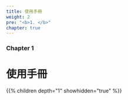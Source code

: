 ```yaml
---
title: 使用手冊
weight: 2
pre: "<b>1. </b>"
chapter: true
---
```


### Chapter 1

# 使用手冊

{{% children depth="1" showhidden="true" %}}